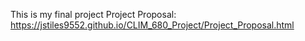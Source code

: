 This is my final project
Project Proposal: https://jstiles9552.github.io/CLIM_680_Project/Project_Proposal.html
